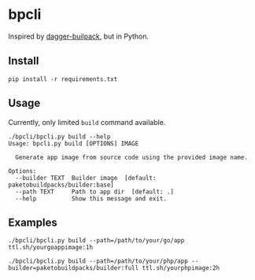 # bpcli

Inspired by [dagger-builpack](https://github.com/RealHarshThakur/dagger-builpack),
but in Python.

## Install

```
pip install -r requirements.txt
```

## Usage

Currently, only limited `build` command available.

```
./bpcli/bpcli.py build --help
Usage: bpcli.py build [OPTIONS] IMAGE

  Generate app image from source code using the provided image name.

Options:
  --builder TEXT  Builder image  [default: paketobuildpacks/builder:base]
  --path TEXT     Path to app dir  [default: .]
  --help          Show this message and exit.
```

## Examples

```
./bpcli/bpcli.py build --path=/path/to/your/go/app ttl.sh/yourgoappimage:1h
```

```
./bpcli/bpcli.py build --path=/path/to/your/php/app --builder=paketobuildpacks/builder:full ttl.sh/yourphpimage:2h
```
